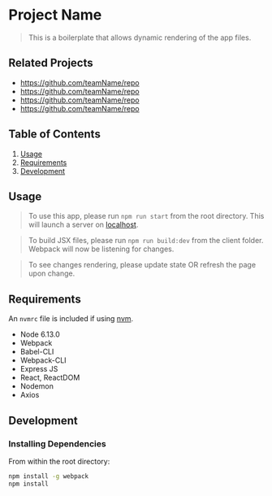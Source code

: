 # Project Name

> This is a boilerplate that allows dynamic rendering of the app files.

## Related Projects

  - https://github.com/teamName/repo
  - https://github.com/teamName/repo
  - https://github.com/teamName/repo
  - https://github.com/teamName/repo

## Table of Contents

1. [Usage](#Usage)
1. [Requirements](#requirements)
1. [Development](#development)

## Usage

> To use this app, please run `npm run start` from the root directory. This will launch a server on [localhost](localhost:3000).

> To build JSX files, please run `npm run build:dev` from the client folder. Webpack will now be listening for changes.

> To see changes rendering, please update state OR refresh the page upon change.

## Requirements

An `nvmrc` file is included if using [nvm](https://github.com/creationix/nvm).

- Node 6.13.0
- Webpack
- Babel-CLI
- Webpack-CLI
- Express JS
- React, ReactDOM
- Nodemon
- Axios

## Development

### Installing Dependencies

From within the root directory:

```sh
npm install -g webpack
npm install
```

